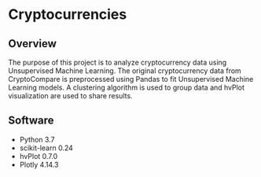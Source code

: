 # Cryptocurrencies
## Overview
The purpose of this project is to analyze cryptocurrency data using Unsupervised Machine Learning. The original cryptocurrency data from CryptoCompare is preprocessed using Pandas to fit Unsupervised Machine Learning models. A clustering algorithm is used to group data and hvPlot visualization are used to share results.

## Software
* Python 3.7
* scikit-learn 0.24
* hvPlot 0.7.0
* Plotly 4.14.3
